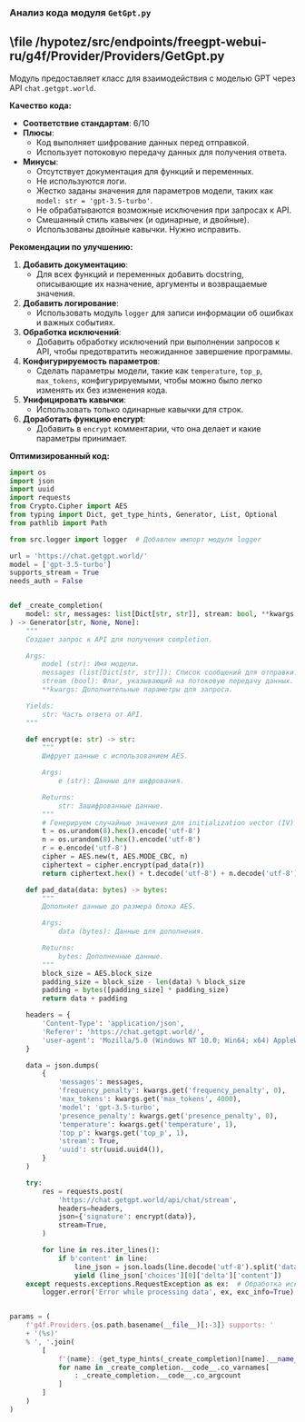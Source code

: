 ### **Анализ кода модуля `GetGpt.py`**

## \file /hypotez/src/endpoints/freegpt-webui-ru/g4f/Provider/Providers/GetGpt.py

Модуль предоставляет класс для взаимодействия с моделью GPT через API `chat.getgpt.world`.

**Качество кода:**
- **Соответствие стандартам**: 6/10
- **Плюсы**:
    - Код выполняет шифрование данных перед отправкой.
    - Использует потоковую передачу данных для получения ответа.
- **Минусы**:
    - Отсутствует документация для функций и переменных.
    - Не используются логи.
    - Жестко заданы значения для параметров модели, таких как `model: str = 'gpt-3.5-turbo'`.
    - Не обрабатываются возможные исключения при запросах к API.
    - Смешанный стиль кавычек (и одинарные, и двойные).
    - Использованы двойные кавычки. Нужно исправить.

**Рекомендации по улучшению:**

1.  **Добавить документацию**:
    *   Для всех функций и переменных добавить docstring, описывающие их назначение, аргументы и возвращаемые значения.
2.  **Добавить логирование**:
    *   Использовать модуль `logger` для записи информации об ошибках и важных событиях.
3.  **Обработка исключений**:
    *   Добавить обработку исключений при выполнении запросов к API, чтобы предотвратить неожиданное завершение программы.
4.  **Конфигурируемость параметров**:
    *   Сделать параметры модели, такие как `temperature`, `top_p`, `max_tokens`, конфигурируемыми, чтобы можно было легко изменять их без изменения кода.
5.  **Унифицировать кавычки**:
    *   Использовать только одинарные кавычки для строк.
6. **Доработать функцию encrypt**:
    *   Добавить в `encrypt` комментарии, что она делает и какие параметры принимает.

**Оптимизированный код:**

```python
import os
import json
import uuid
import requests
from Crypto.Cipher import AES
from typing import Dict, get_type_hints, Generator, List, Optional
from pathlib import Path

from src.logger import logger  # Добавлен импорт модуля logger

url = 'https://chat.getgpt.world/'
model = ['gpt-3.5-turbo']
supports_stream = True
needs_auth = False


def _create_completion(
    model: str, messages: list[Dict[str, str]], stream: bool, **kwargs
) -> Generator[str, None, None]:
    """
    Создает запрос к API для получения completion.

    Args:
        model (str): Имя модели.
        messages (list[Dict[str, str]]): Список сообщений для отправки.
        stream (bool): Флаг, указывающий на потоковую передачу данных.
        **kwargs: Дополнительные параметры для запроса.

    Yields:
        str: Часть ответа от API.
    """

    def encrypt(e: str) -> str:
        """
        Шифрует данные с использованием AES.

        Args:
            e (str): Данные для шифрования.

        Returns:
            str: Зашифрованные данные.
        """
        # Генерируем случайные значения для initialization vector (IV) и key
        t = os.urandom(8).hex().encode('utf-8')
        n = os.urandom(8).hex().encode('utf-8')
        r = e.encode('utf-8')
        cipher = AES.new(t, AES.MODE_CBC, n)
        ciphertext = cipher.encrypt(pad_data(r))
        return ciphertext.hex() + t.decode('utf-8') + n.decode('utf-8')

    def pad_data(data: bytes) -> bytes:
        """
        Дополняет данные до размера блока AES.

        Args:
            data (bytes): Данные для дополнения.

        Returns:
            bytes: Дополненные данные.
        """
        block_size = AES.block_size
        padding_size = block_size - len(data) % block_size
        padding = bytes([padding_size] * padding_size)
        return data + padding

    headers = {
        'Content-Type': 'application/json',
        'Referer': 'https://chat.getgpt.world/',
        'user-agent': 'Mozilla/5.0 (Windows NT 10.0; Win64; x64) AppleWebKit/537.36 (KHTML, like Gecko) Chrome/114.0.0.0 Safari/537.36',
    }

    data = json.dumps(
        {
            'messages': messages,
            'frequency_penalty': kwargs.get('frequency_penalty', 0),
            'max_tokens': kwargs.get('max_tokens', 4000),
            'model': 'gpt-3.5-turbo',
            'presence_penalty': kwargs.get('presence_penalty', 0),
            'temperature': kwargs.get('temperature', 1),
            'top_p': kwargs.get('top_p', 1),
            'stream': True,
            'uuid': str(uuid.uuid4()),
        }
    )

    try:
        res = requests.post(
            'https://chat.getgpt.world/api/chat/stream',
            headers=headers,
            json={'signature': encrypt(data)},
            stream=True,
        )

        for line in res.iter_lines():
            if b'content' in line:
                line_json = json.loads(line.decode('utf-8').split('data: ')[1])
                yield (line_json['choices'][0]['delta']['content'])
    except requests.exceptions.RequestException as ex:  # Обработка исключений при запросах
        logger.error('Error while processing data', ex, exc_info=True)  # Логирование ошибки


params = (
    f'g4f.Providers.{os.path.basename(__file__)[:-3]} supports: '
    + '(%s)'
    % ', '.join(
        [
            f'{name}: {get_type_hints(_create_completion)[name].__name__}'
            for name in _create_completion.__code__.co_varnames[
                : _create_completion.__code__.co_argcount
            ]
        ]
    )
)